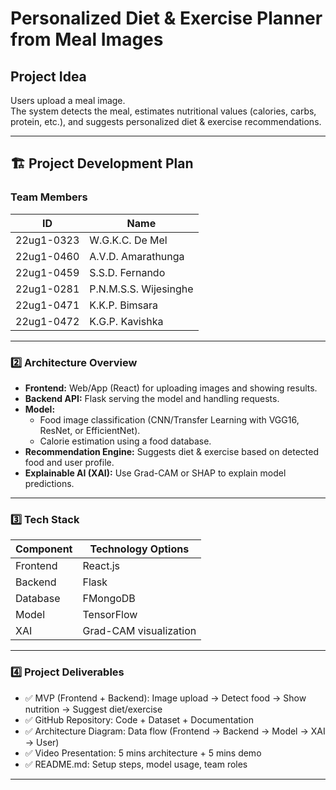 # Personalized Diet & Exercise Planner from Meal Images

## Project Idea

Users upload a meal image.  
The system detects the meal, estimates nutritional values (calories, carbs, protein, etc.), and suggests personalized diet & exercise recommendations.

---

## 🏗️ Project Development Plan

### Team Members

| ID         | Name                  |
| ---------- | --------------------- |
| 22ug1-0323 | W.G.K.C. De Mel       |
| 22ug1-0460 | A.V.D. Amarathunga    |
| 22ug1-0459 | S.S.D. Fernando       |
| 22ug1-0281 | P.N.M.S.S. Wijesinghe |
| 22ug1-0471 | K.K.P. Bimsara        |
| 22ug1-0472 | K.G.P. Kavishka       |

---

### 2️⃣ Architecture Overview

- **Frontend:** Web/App (React) for uploading images and showing results.
- **Backend API:** Flask serving the model and handling requests.
- **Model:**
  - Food image classification (CNN/Transfer Learning with VGG16, ResNet, or EfficientNet).
  - Calorie estimation using a food database.
- **Recommendation Engine:** Suggests diet & exercise based on detected food and user profile.
- **Explainable AI (XAI):** Use Grad-CAM or SHAP to explain model predictions.

---

### 3️⃣ Tech Stack

| Component | Technology Options           |
| --------- | ---------------------------- |
| Frontend  | React.js                     |
| Backend   | Flask                        |
| Database  | FMongoDB                     |
| Model     | TensorFlow                   |
| XAI       | Grad-CAM visualization       |

---

### 4️⃣ Project Deliverables

- ✅ MVP (Frontend + Backend): Image upload → Detect food → Show nutrition → Suggest diet/exercise
- ✅ GitHub Repository: Code + Dataset + Documentation
- ✅ Architecture Diagram: Data flow (Frontend → Backend → Model → XAI → User)
- ✅ Video Presentation: 5 mins architecture + 5 mins demo
- ✅ README.md: Setup steps, model usage, team roles

---

